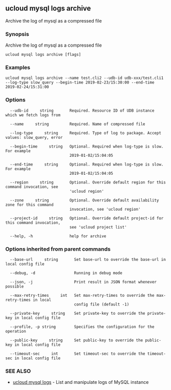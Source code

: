 ## ucloud mysql logs archive

Archive the log of mysql as a compressed file

### Synopsis

Archive the log of mysql as a compressed file

```
ucloud mysql logs archive [flags]
```

### Examples

```
ucloud mysql logs archive --name test.cli2 --udb-id udb-xxx/test.cli1 --log-type slow_query --begin-time 2019-02-23/15:30:00 --end-time 2019-02-24/15:31:00
```

### Options

```
  --udb-id     string       Required. Resource ID of UDB instance which we fetch logs from 

  --name     string         Required. Name of compressed file 

  --log-type     string     Required. Type of log to package. Accept values: slow_query, error 

  --begin-time     string   Optional. Required when log-type is slow. For example
                            2019-01-02/15:04:05 

  --end-time     string     Optional. Required when log-type is slow. For example
                            2019-01-02/15:04:05 

  --region     string       Optional. Override default region for this command invocation, see
                            'ucloud region' 

  --zone     string         Optional. Override default availability zone for this command
                            invocation, see 'ucloud region' 

  --project-id     string   Optional. Override default project-id for this command invocation,
                            see 'ucloud project list' 

  --help, -h                help for archive 

```

### Options inherited from parent commands

```
  --base-url     string       Set base-url to override the base-url in local config file 

  --debug, -d                 Running in debug mode 

  --json, -j                  Print result in JSON format whenever possible 

  --max-retry-times     int   Set max-retry-times to override the max-retry-times in local
                              config file (default -1) 

  --private-key     string    Set private-key to override the private-key in local config file 

  --profile, -p string        Specifies the configuration for the operation 

  --public-key     string     Set public-key to override the public-key in local config file 

  --timeout-sec     int       Set timeout-sec to override the timeout-sec in local config file 

```

### SEE ALSO

* [ucloud mysql logs](developer/cli/cmd/ucloud/mysql/logs)	 - List and manipulate logs of MySQL instance

